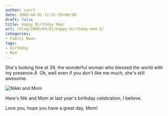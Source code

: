 ```yaml
---
author: court
date: 2009-04-01 11:51:35+00:00
draft: false
title: Happy Birthday Mom!
url: /blog/2009/04/01/happy-birthday-mom-2/
categories:
- Family News
tags:
- birthday
- Mom
---
```


She's looking fine at 39, the wonderful woman who blessed the world with my presence.Â  Ok, well even if you don't like me much, she's still awesome.

![Nikki and Mom](http://www.vallentyne.com/blog/wp-content/uploads/2009/04/l-500-367-bfb5ef8a-cb01-46a8-8e05-e084c7625974-300x220.jpg)


Here's Nik and Mom at last year's birthday celebration, I believe.

Love you, hope you have a great day, Mom!
